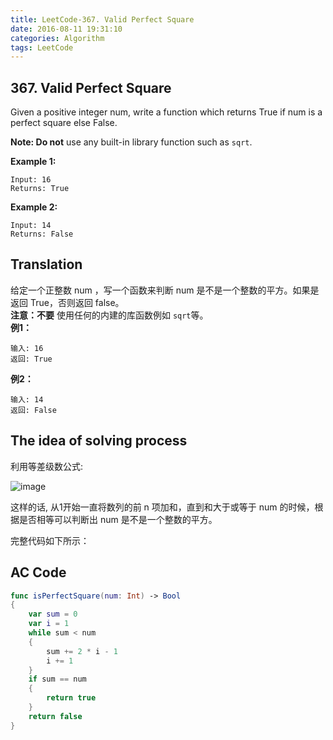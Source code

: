 ```yaml
---
title: LeetCode-367. Valid Perfect Square  
date: 2016-08-11 19:31:10  
categories: Algorithm  
tags: LeetCode   
---
```


## 367. Valid Perfect Square

Given a positive integer num, write a function which returns True if num is a perfect square else False.

**Note: Do not** use any built-in library function such as `sqrt`.

**Example 1:**

```
Input: 16
Returns: True
```

**Example 2:**

```
Input: 14
Returns: False
```

## Translation

给定一个正整数 num ，写一个函数来判断 num 是不是一个整数的平方。如果是返回 True，否则返回 false。  
**注意：不要** 使用任何的内建的库函数例如 `sqrt`等。  
**例1：**

```
输入: 16
返回: True
```

**例2：**

```
输入: 14
返回: False
```

## The idea of solving process

利用等差级数公式: 

![image](http://diary123.oss-cn-shanghai.aliyuncs.com/20160811/1.png)

这样的话, 从1开始一直将数列的前 n 项加和，直到和大于或等于 num 的时候，根据是否相等可以判断出 num 是不是一个整数的平方。

完整代码如下所示：

## AC Code

```swift
func isPerfectSquare(num: Int) -> Bool
{
    var sum = 0
    var i = 1
    while sum < num
    {
        sum += 2 * i - 1
        i += 1
    }
    if sum == num
    {
        return true
    }
    return false
}
```